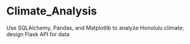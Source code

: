 # Climate_Analysis
Use SQLAlchemy, Pandas, and Matplotlib to analyze Honolulu climate; design Flask API for data

